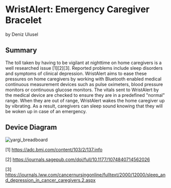 # WristAlert: Emergency Caregiver Bracelet
by Deniz Ulusel

## Summary
The toll taken by having to be vigilant at nighttime on home caregivers is a well researched issue [1][2][3]. Reported problems include sleep disorders and symptoms of clinical depression. WristAlert aims to ease these pressures on home caregivers by working with Bluetooth enabled medical continuous measurement devices such as pulse oximeters, blood pressure monitors or continuous glucose monitors. The vitals sent to WristAlert by the medical device are checked to ensure they are in a predefined "normal" range. When they are out of range, WristAlert wakes the home caregiver up by vibrating. As a result, caregivers can sleep sound knowing that they will be woken up in case of an emergency.

## Device Diagram
![yargi_breadboard](https://user-images.githubusercontent.com/7872499/145693524-d035cab0-9e73-427a-a017-53d80aeea62a.png)



[1] https://adc.bmj.com/content/103/2/137.info

[2] https://journals.sagepub.com/doi/full/10.1177/1074840714562026

[3] https://journals.lww.com/cancernursingonline/fulltext/2000/12000/sleep_and_depression_in_cancer_caregivers.2.aspx
